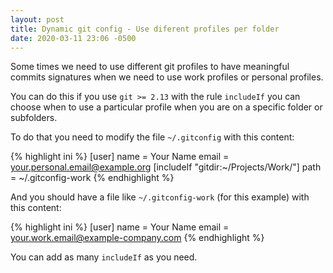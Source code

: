 ```yaml
---
layout: post
title: Dynamic git config - Use diferent profiles per folder
date: 2020-03-11 23:06 -0500
---
```


Some times we need to use different git profiles to have meaningful commits signatures when we need to use work profiles or personal profiles.

You can do this if you use `git >= 2.13` with the rule `includeIf` you can choose when to use a particular profile when
you are on a specific folder or subfolders.

To do that you need to modify the file `~/.gitconfig` with this content:

{% highlight ini %}
[user]
    name = Your Name
    email = your.personal.email@example.org
[includeIf "gitdir:~/Projects/Work/"]
    path = ~/.gitconfig-work
{% endhighlight %}

And you should have a file like `~/.gitconfig-work` (for this example) with this content:

{% highlight ini %}
[user]
    name = Your Name
    email = your.work.email@example-company.com
{% endhighlight %}

You can add as many `includeIf` as you need.
